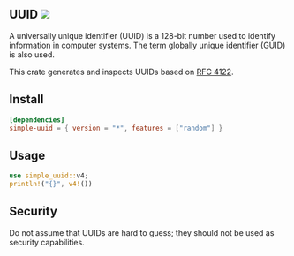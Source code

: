 ## UUID ![](https://github.com/awh6al/simple-uuid/workflows/simple-uuid/badge.svg)
A universally unique identifier (UUID) is a 128-bit number used to identify
information in computer systems. The term globally unique identifier (GUID)
is also used.

This crate generates and inspects UUIDs based on [RFC 4122](http://tools.ietf.org/html/rfc4122).

## Install
```TOML
[dependencies]
simple-uuid = { version = "*", features = ["random"] }
```

## Usage
```Rust
use simple_uuid::v4;
println!("{}", v4!())
```

## Security

Do not assume that UUIDs are hard to guess; they should not be used as security capabilities.

